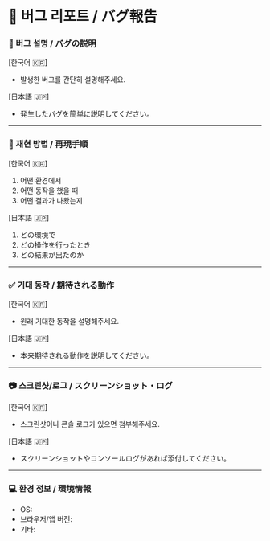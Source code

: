 # 🐞 버그 리포트 / バグ報告

### 🔄 버그 설명 / バグの説明

[한국어 🇰🇷]

- 발생한 버그를 간단히 설명해주세요.

[日本語 🇯🇵]

- 発生したバグを簡単に説明してください。

---

### 🧩 재현 방법 / 再現手順

[한국어 🇰🇷]

1. 어떤 환경에서
2. 어떤 동작을 했을 때
3. 어떤 결과가 나왔는지

[日本語 🇯🇵]

1. どの環境で
2. どの操作を行ったとき
3. どの結果が出たのか

---

### ✅ 기대 동작 / 期待される動作

[한국어 🇰🇷]

- 원래 기대한 동작을 설명해주세요.

[日本語 🇯🇵]

- 本来期待される動作を説明してください。

---

### 📷 스크린샷/로그 / スクリーンショット・ログ

[한국어 🇰🇷]

- 스크린샷이나 콘솔 로그가 있으면 첨부해주세요.

[日本語 🇯🇵]

- スクリーンショットやコンソールログがあれば添付してください。

---

### 💻 환경 정보 / 環境情報

- OS:
- 브라우저/앱 버전:
- 기타:

